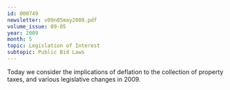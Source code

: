 ```yaml
---
id: 000749
newsletter: v09n05may2009.pdf
volume_issue: 09-05
year: 2009
month: 5
topic: Legislation of Interest
subtopic: Public Bid Laws
---
```


Today we consider the implications of deflation to the collection of property taxes, and various legislative changes in 2009.